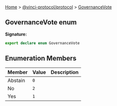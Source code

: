 [Home](./index.md) &gt; [@vinci-protocol/protocol](./protocol.md) &gt; [GovernanceVote](./protocol.governancevote.md)

## GovernanceVote enum

<b>Signature:</b>

```typescript
export declare enum GovernanceVote
```

## Enumeration Members

| Member  | Value          | Description |
| ------- | -------------- | ----------- |
| Abstain | <code>0</code> |             |
| No      | <code>2</code> |             |
| Yes     | <code>1</code> |             |
